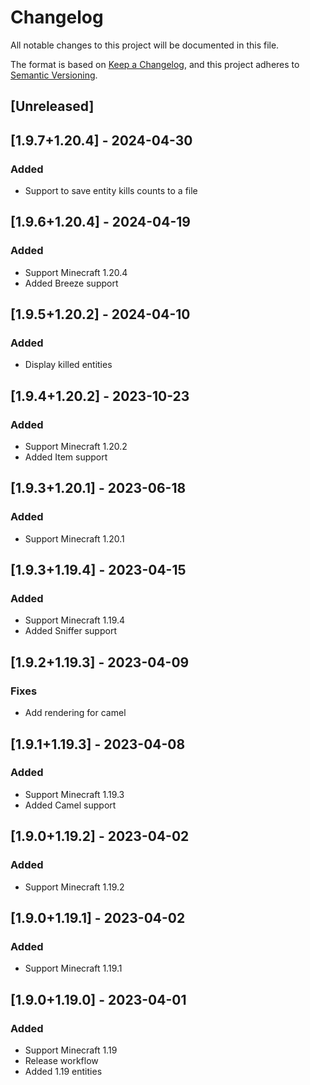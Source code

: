 # Changelog

All notable changes to this project will be documented in this file.

The format is based on [Keep a Changelog](https://keepachangelog.com/en/1.0.0/),
and this project adheres to [Semantic Versioning](https://semver.org/spec/v2.0.0.html).

## [Unreleased]

## [1.9.7+1.20.4] - 2024-04-30

### Added

- Support to save entity kills counts to a file

## [1.9.6+1.20.4] - 2024-04-19

### Added

- Support Minecraft 1.20.4
- Added Breeze support

## [1.9.5+1.20.2] - 2024-04-10

### Added

- Display killed entities

## [1.9.4+1.20.2] - 2023-10-23

### Added

- Support Minecraft 1.20.2
- Added Item support

## [1.9.3+1.20.1] - 2023-06-18

### Added

- Support Minecraft 1.20.1

## [1.9.3+1.19.4] - 2023-04-15

### Added

- Support Minecraft 1.19.4
- Added Sniffer support

## [1.9.2+1.19.3] - 2023-04-09

### Fixes

- Add rendering for camel

## [1.9.1+1.19.3] - 2023-04-08

### Added

- Support Minecraft 1.19.3
- Added Camel support

## [1.9.0+1.19.2] - 2023-04-02

### Added

- Support Minecraft 1.19.2

## [1.9.0+1.19.1] - 2023-04-02

### Added

- Support Minecraft 1.19.1

## [1.9.0+1.19.0] - 2023-04-01

### Added

- Support Minecraft 1.19
- Release workflow
- Added 1.19 entities